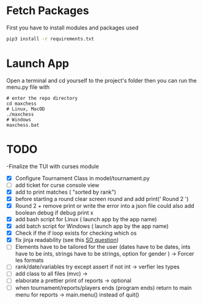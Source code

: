 # Fetch Packages

First you have to install modules and packages used

```cmd
pip3 install -r requirements.txt
```


# Launch App

Open a terminal and cd yourself to the project's folder
then you can run the menu.py file with 

```shell
# enter the repo directory
cd maxchess
# Linux, MacOD
./maxchess
# Windows
maxchess.bat
```

# TODO

-Finalize the TUI with curses module

- [x] Configure Tournament Class in model/tournament.py
- [ ] add ticket for curse console view
- [x] add to print matches ( "sorted by rank")
- [x] before starting a round clear screen round and add print(' Round 2 ')
- [x] Round 2 + remove print or write the error into a json file could also add boolean debug if debug print x
- [x] add bash script for Linux ( launch app by the app name)
- [x] add batch script for Windows ( launch app by the app name)
- [x] Check if the if loop exists for checking which os 
- [x] fix jinja readability (see this [SO question](https://stackoverflow.com/questions/36870953/jinja2-how-to-remove-trailing-newline))
- [ ] Elements have to be tailored for the user (dates have to be dates, ints have to be ints, strings have to be strings, option for gender ) -> Forcer les formats
- [ ] rank/date/variables try except assert if not int -> verfier les types
- [ ] add class to all files (mvc) -> 
- [ ] elaborate a prettier print of reports -> optional
- [ ] when tournament/reports/players ends (program ends) return to main menu for reports -> main.menu() instead of quit()